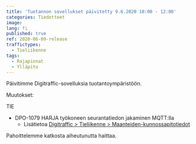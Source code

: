 ```yaml
---
title: 'Tuotannon sovellukset päivitetty 9.6.2020 10:00 - 12:00'
categories: Tiedotteet
image:
lang: fi
published: true
ref: 2020-06-09-release
traffictypes:
  - Tieliikenne
tags:
  - Rajapinnat
  - Ylläpito
---
```


Päivitimme Digitraffic-sovelluksia tuotantoympäristöön.

Muutokset:

TIE

- DPO-1079 HARJA työkoneen seurantatiedon jakaminen MQTT:lla
    -  Lisätietoa [Digitraffic > Tieliikenne > Maanteiden-kunnossapitotiedot](/tieliikenne/#maanteiden-kunnossapitotiedot-1)

Pahoittelemme katkosta aiheutunutta haittaa.